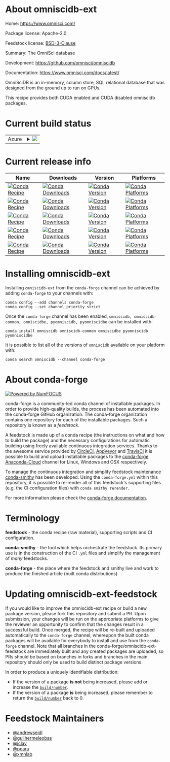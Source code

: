About omniscidb-ext
===================

Home: https://www.omnisci.com/

Package license: Apache-2.0

Feedstock license: [BSD-3-Clause](https://github.com/conda-forge/omniscidb-feedstock/blob/master/LICENSE.txt)

Summary: The OmniSci database

Development: https://github.com/omnisci/omniscidb

Documentation: https://www.omnisci.com/docs/latest/

OmniSciDB is an in-memory, column store, SQL relational database
that was designed from the ground up to run on GPUs.

This recipe provides both CUDA enabled and CUDA disabled omniscidb
packages.


Current build status
====================


<table>
    
  <tr>
    <td>Azure</td>
    <td>
      <details>
        <summary>
          <a href="https://dev.azure.com/conda-forge/feedstock-builds/_build/latest?definitionId=9937&branchName=master">
            <img src="https://dev.azure.com/conda-forge/feedstock-builds/_apis/build/status/omniscidb-feedstock?branchName=master">
          </a>
        </summary>
        <table>
          <thead><tr><th>Variant</th><th>Status</th></tr></thead>
          <tbody><tr>
              <td>linux_64_c_compiler_version10cuda_compiler_versionNonecxx_compiler_version10</td>
              <td>
                <a href="https://dev.azure.com/conda-forge/feedstock-builds/_build/latest?definitionId=9937&branchName=master">
                  <img src="https://dev.azure.com/conda-forge/feedstock-builds/_apis/build/status/omniscidb-feedstock?branchName=master&jobName=linux&configuration=linux_64_c_compiler_version10cuda_compiler_versionNonecxx_compiler_version10" alt="variant">
                </a>
              </td>
            </tr><tr>
              <td>linux_64_c_compiler_version9cuda_compiler_version11.0cxx_compiler_version9</td>
              <td>
                <a href="https://dev.azure.com/conda-forge/feedstock-builds/_build/latest?definitionId=9937&branchName=master">
                  <img src="https://dev.azure.com/conda-forge/feedstock-builds/_apis/build/status/omniscidb-feedstock?branchName=master&jobName=linux&configuration=linux_64_c_compiler_version9cuda_compiler_version11.0cxx_compiler_version9" alt="variant">
                </a>
              </td>
            </tr><tr>
              <td>win_64_cuda_compiler_versionNone</td>
              <td>
                <a href="https://dev.azure.com/conda-forge/feedstock-builds/_build/latest?definitionId=9937&branchName=master">
                  <img src="https://dev.azure.com/conda-forge/feedstock-builds/_apis/build/status/omniscidb-feedstock?branchName=master&jobName=win&configuration=win_64_cuda_compiler_versionNone" alt="variant">
                </a>
              </td>
            </tr>
          </tbody>
        </table>
      </details>
    </td>
  </tr>
</table>

Current release info
====================

| Name | Downloads | Version | Platforms |
| --- | --- | --- | --- |
| [![Conda Recipe](https://img.shields.io/badge/recipe-omniscidb-green.svg)](https://anaconda.org/conda-forge/omniscidb) | [![Conda Downloads](https://img.shields.io/conda/dn/conda-forge/omniscidb.svg)](https://anaconda.org/conda-forge/omniscidb) | [![Conda Version](https://img.shields.io/conda/vn/conda-forge/omniscidb.svg)](https://anaconda.org/conda-forge/omniscidb) | [![Conda Platforms](https://img.shields.io/conda/pn/conda-forge/omniscidb.svg)](https://anaconda.org/conda-forge/omniscidb) |
| [![Conda Recipe](https://img.shields.io/badge/recipe-omniscidb--common-green.svg)](https://anaconda.org/conda-forge/omniscidb-common) | [![Conda Downloads](https://img.shields.io/conda/dn/conda-forge/omniscidb-common.svg)](https://anaconda.org/conda-forge/omniscidb-common) | [![Conda Version](https://img.shields.io/conda/vn/conda-forge/omniscidb-common.svg)](https://anaconda.org/conda-forge/omniscidb-common) | [![Conda Platforms](https://img.shields.io/conda/pn/conda-forge/omniscidb-common.svg)](https://anaconda.org/conda-forge/omniscidb-common) |
| [![Conda Recipe](https://img.shields.io/badge/recipe-omniscidbe-green.svg)](https://anaconda.org/conda-forge/omniscidbe) | [![Conda Downloads](https://img.shields.io/conda/dn/conda-forge/omniscidbe.svg)](https://anaconda.org/conda-forge/omniscidbe) | [![Conda Version](https://img.shields.io/conda/vn/conda-forge/omniscidbe.svg)](https://anaconda.org/conda-forge/omniscidbe) | [![Conda Platforms](https://img.shields.io/conda/pn/conda-forge/omniscidbe.svg)](https://anaconda.org/conda-forge/omniscidbe) |
| [![Conda Recipe](https://img.shields.io/badge/recipe-pyomniscidb-green.svg)](https://anaconda.org/conda-forge/pyomniscidb) | [![Conda Downloads](https://img.shields.io/conda/dn/conda-forge/pyomniscidb.svg)](https://anaconda.org/conda-forge/pyomniscidb) | [![Conda Version](https://img.shields.io/conda/vn/conda-forge/pyomniscidb.svg)](https://anaconda.org/conda-forge/pyomniscidb) | [![Conda Platforms](https://img.shields.io/conda/pn/conda-forge/pyomniscidb.svg)](https://anaconda.org/conda-forge/pyomniscidb) |
| [![Conda Recipe](https://img.shields.io/badge/recipe-pyomniscidbe-green.svg)](https://anaconda.org/conda-forge/pyomniscidbe) | [![Conda Downloads](https://img.shields.io/conda/dn/conda-forge/pyomniscidbe.svg)](https://anaconda.org/conda-forge/pyomniscidbe) | [![Conda Version](https://img.shields.io/conda/vn/conda-forge/pyomniscidbe.svg)](https://anaconda.org/conda-forge/pyomniscidbe) | [![Conda Platforms](https://img.shields.io/conda/pn/conda-forge/pyomniscidbe.svg)](https://anaconda.org/conda-forge/pyomniscidbe) |

Installing omniscidb-ext
========================

Installing `omniscidb-ext` from the `conda-forge` channel can be achieved by adding `conda-forge` to your channels with:

```
conda config --add channels conda-forge
conda config --set channel_priority strict
```

Once the `conda-forge` channel has been enabled, `omniscidb, omniscidb-common, omniscidbe, pyomniscidb, pyomniscidbe` can be installed with:

```
conda install omniscidb omniscidb-common omniscidbe pyomniscidb pyomniscidbe
```

It is possible to list all of the versions of `omniscidb` available on your platform with:

```
conda search omniscidb --channel conda-forge
```


About conda-forge
=================

[![Powered by
NumFOCUS](https://img.shields.io/badge/powered%20by-NumFOCUS-orange.svg?style=flat&colorA=E1523D&colorB=007D8A)](https://numfocus.org)

conda-forge is a community-led conda channel of installable packages.
In order to provide high-quality builds, the process has been automated into the
conda-forge GitHub organization. The conda-forge organization contains one repository
for each of the installable packages. Such a repository is known as a *feedstock*.

A feedstock is made up of a conda recipe (the instructions on what and how to build
the package) and the necessary configurations for automatic building using freely
available continuous integration services. Thanks to the awesome service provided by
[CircleCI](https://circleci.com/), [AppVeyor](https://www.appveyor.com/)
and [TravisCI](https://travis-ci.com/) it is possible to build and upload installable
packages to the [conda-forge](https://anaconda.org/conda-forge)
[Anaconda-Cloud](https://anaconda.org/) channel for Linux, Windows and OSX respectively.

To manage the continuous integration and simplify feedstock maintenance
[conda-smithy](https://github.com/conda-forge/conda-smithy) has been developed.
Using the ``conda-forge.yml`` within this repository, it is possible to re-render all of
this feedstock's supporting files (e.g. the CI configuration files) with ``conda smithy rerender``.

For more information please check the [conda-forge documentation](https://conda-forge.org/docs/).

Terminology
===========

**feedstock** - the conda recipe (raw material), supporting scripts and CI configuration.

**conda-smithy** - the tool which helps orchestrate the feedstock.
                   Its primary use is in the construction of the CI ``.yml`` files
                   and simplify the management of *many* feedstocks.

**conda-forge** - the place where the feedstock and smithy live and work to
                  produce the finished article (built conda distributions)


Updating omniscidb-ext-feedstock
================================

If you would like to improve the omniscidb-ext recipe or build a new
package version, please fork this repository and submit a PR. Upon submission,
your changes will be run on the appropriate platforms to give the reviewer an
opportunity to confirm that the changes result in a successful build. Once
merged, the recipe will be re-built and uploaded automatically to the
`conda-forge` channel, whereupon the built conda packages will be available for
everybody to install and use from the `conda-forge` channel.
Note that all branches in the conda-forge/omniscidb-ext-feedstock are
immediately built and any created packages are uploaded, so PRs should be based
on branches in forks and branches in the main repository should only be used to
build distinct package versions.

In order to produce a uniquely identifiable distribution:
 * If the version of a package **is not** being increased, please add or increase
   the [``build/number``](https://docs.conda.io/projects/conda-build/en/latest/resources/define-metadata.html#build-number-and-string).
 * If the version of a package **is** being increased, please remember to return
   the [``build/number``](https://docs.conda.io/projects/conda-build/en/latest/resources/define-metadata.html#build-number-and-string)
   back to 0.

Feedstock Maintainers
=====================

* [@andrewseidl](https://github.com/andrewseidl/)
* [@guilhermeleobas](https://github.com/guilhermeleobas/)
* [@jclay](https://github.com/jclay/)
* [@pearu](https://github.com/pearu/)
* [@xmnlab](https://github.com/xmnlab/)

